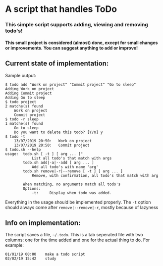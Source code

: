# A script that handles ToDo

### This simple script supports adding, viewing and removing todo's!

#### This small project is considered (almost) done, except for small changes or improvements. You can suggest anything to add or improve!

## Current state of implementation:
Sample output:
```
$ todo add "Work on project" "Commit project" "Go to sleep"
Adding Work on project
Adding Commit project
Adding Go to sleep
$ todo project
2 matche(s) found
	Work on project
	Commit project
$ todo -r sleep
1 matche(s) found
	Go to sleep
	Do you want to delete this todo? [Y/n] y
$ todo -t
	13/07/2019 20:50:	Work on project
	13/07/2019 20:50:	Commit project
$ todo.sh --help
usage:  todo.sh [ -t ] [ arg ... ]"
            List all todo's that match with args
        todo.sh add|-a|--add [ arg ... ]
            Add all todo's with name 'arg'
        todo.sh remove|-r|--remove [ -t ] [ arg ... ]
            Remove, with confirmation, all todo's that match with arg

        When matching, no arguments match all todo's
        Options:
            -t:     Display when todo was added.
```
Everything in the usage should be implemented properly.
The `-t` option should always come after `remove|--remove|-r`, mostly because of lazyness

## Info on implementation:
The script saves a file, `~/.todo`. This is a tab seperated file with two columns: one for the time added and one for the actual thing to do.
For example:
```
01/01/19 00:00    make a todo script
02/02/19 15:42    study
```

